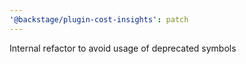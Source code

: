 ```yaml
---
'@backstage/plugin-cost-insights': patch
---
```


Internal refactor to avoid usage of deprecated symbols
